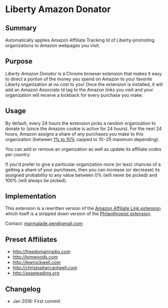 # Liberty Amazon Donator

## Summary

Automatically applies Amazon Affiliate Tracking Id of Liberty-promoting organizations to Amazon webpages you visit.

## Purpose
*Liberty Amazon Donator* is a Chrome browser extension that makes it easy to direct a portion of the money you spend on Amazon to your favorite Liberty organization at no cost to you!
Once the extension is installed, it will add an Amazon Associate Id tag to the Amazon links you visit and your organization will receive a kickback for every purchase you make.
   
   
## Usage

By default, every 24 hours the extension picks a random organization to donate to (since the
Amazon cookie is active for 24 hours). For the next 24 hours, Amazon assigns a share of any purchases you make to this organization
(between [1% to 10%](https://affiliate-program.amazon.com/gp/associates/help/operating/advertisingfees) capped to $10-$25 maximum depending).

You can add or remove an organization as well as update its affiliate codes per country.

If you'd prefer to give a particular organization more (or less) chances of a getting a share of your
purchases, then you can increase (or decrease) its assigned probability to any value between 0% (will never be picked) and
100% (will always be picked).
   
## Implementation
 
 This extension is a rewritten version of the [Amazon Affiliate Link extension](http://amaflink.blogspot.co.uk)
which itself is a stripped down version of the [Philanthropist extension](https://github.com/11craft/philanthropist).

Contact: marmalade.pen@gmail.com

## Preset Affiliates

* http://freedomainradio.com
* http://tomwoods.com
* http://lewrockwell.com
* http://christophercantwell.com
* http://seasteading.org

## Changelog

* Jan 2016: First commit
